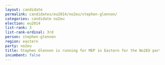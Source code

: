 ```yaml
---
layout: candidate
permalink: candidates/eu2014/no2eu/stephen-glennon/
categories: candidate no2eu
election: eu2014
list-rank: 3
list-rank-ordinal: 3rd
person: stephen-glennon
region: eastern
party: no2eu
title: Stephen Glennon is running for MEP in Eastern for the No2EU party
incumbent: false
---
```

